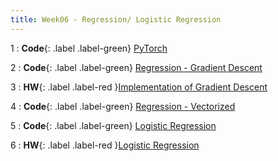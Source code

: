 ```yaml
---
title: Week06 - Regression/ Logistic Regression
---
```


1
: **Code**{: .label .label-green} [PyTorch](https://colab.research.google.com/github/mamintoosi-cs/pytorch-workshop/blob/master/1_Basics.ipynb)

2
: **Code**{: .label .label-green} [Regression - Gradient Descent](https://colab.research.google.com/github/mamintoosi-cs/pytorch-workshop/blob/master/3_Regression_Gradient_Descent.ipynb)

3
: **HW**{: .label .label-red }[Implementation of Gradient Descent](https://fum-cs.github.io/cs-bsc-dm/homeworks/hw7)

4
: **Code**{: .label .label-green} [Regression - Vectorized](https://colab.research.google.com/github/mamintoosi-cs/pytorch-workshop/blob/master/3_1_Regression_Vectorized.ipynb)

5
: **Code**{: .label .label-green} [Logistic Regression](https://colab.research.google.com/github/mamintoosi-cs/pytorch-workshop/blob/master/3_2_Regression_Logistc_Reg.ipynb)

6
: **HW**{: .label .label-red }[Logistic Regression]()


